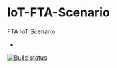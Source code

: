 # IoT-FTA-Scenario
FTA IoT Scenario

-

[![Build status](https://dev.azure.com/algorni/IoTEdgeModule/_apis/build/status/pipeline/IoTEdgeModule%20Build%20%26%20Publish%20on%20ACR)](https://dev.azure.com/algorni/IoTEdgeModule/_build/latest?definitionId=3)